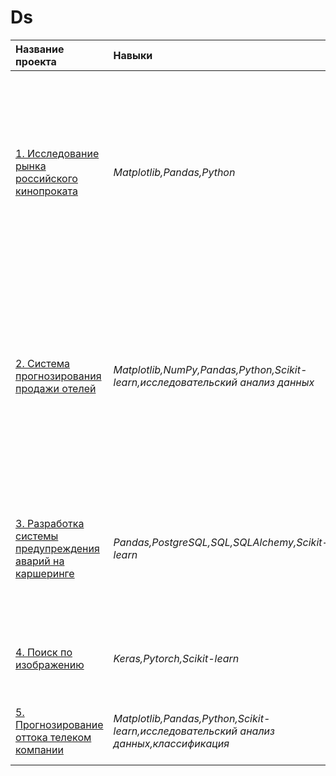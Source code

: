 # Ds
|Название проекта|Навыки|Задачи пректа|Описание проекта|
|:-----|:-----|:-----|:-----|
|[1. Исследование рынка российского кинопроката](https://github.com/TJAntonova/Data-science_practicum/tree/main/1.%20%D0%98%D1%81%D1%81%D0%BB%D0%B5%D0%B4%D0%BE%D0%B2%D0%B0%D0%BD%D0%B8%D0%B5%20%D1%80%D1%8B%D0%BD%D0%BA%D0%B0%20%D1%80%D0%BE%D1%81%D1%81%D0%B8%D0%B9%D1%81%D0%BA%D0%BE%D0%B3%D0%BE%20%D0%BA%D0%B8%D0%BD%D0%BE%D0%BF%D1%80%D0%BE%D0%BA%D0%B0%D1%82%D0%B0)|*Matplotlib,Pandas,Python*|Выполнить исследование рынка российского кинопроката|Изучение рынка российского кинопроката и выявление текущих трендов. Выполнение анализа наскольких  фильмов, которые получили государственную поддержку, интересны зрителю.|
|[2. Система прогнозирования продажи отелей](https://github.com/TJAntonova/Data-science_practicum/tree/main/2.%20%D0%A1%D0%B8%D1%81%D1%82%D0%B5%D0%BC%D0%B0%20%D0%BF%D1%80%D0%BE%D0%B3%D0%BD%D0%BE%D0%B7%D0%B8%D1%80%D0%BE%D0%B2%D0%B0%D0%BD%D0%B8%D1%8F%20%D0%BF%D1%80%D0%BE%D0%B4%D0%B0%D0%B6%D0%B8%20%D0%BE%D1%82%D0%B5%D0%BB%D0%B5%D0%B9)|*Matplotlib,NumPy,Pandas,Python,Scikit-learn,исследовательский анализ данных*|Спрогнозировать кто из клиентов откажется от брони|Построение модели прогнозирования отказа от брони клиента. В качестве метрики предлагается использовать величину выручки которая получится после внедрения модели машинного обучения.|
|[3. Разработка системы предупреждения аварий на каршеринге](https://github.com/TJAntonova/Data-science_practicum/tree/main/3.%20%D0%A0%D0%B0%D0%B7%D1%80%D0%B0%D0%B1%D0%BE%D1%82%D0%BA%D0%B0%20%D1%81%D0%B8%D1%81%D1%82%D0%B5%D0%BC%D1%8B%20%D0%BF%D1%80%D0%B5%D0%B4%D1%83%D0%BF%D1%80%D0%B5%D0%B6%D0%B4%D0%B5%D0%BD%D0%B8%D1%8F%20%D0%B0%D0%B2%D0%B0%D1%80%D0%B8%D0%B9%20%D0%BD%D0%B0%20%D0%BA%D0%B0%D1%80%D1%88%D0%B5%D1%80%D0%B8%D0%BD%D0%B3%D0%B5)|*Pandas,PostgreSQL,SQL,SQLAlchemy,Scikit-learn*|Построить систему предупреждения об аварии клиентам каршеринга|На основе исторических данных из базы данных выявление причины возникновения аварий и создание алерта о безопасном вождении.|
|[4. Поиск по изображению](https://github.com/TJAntonova/Data-science_practicum/tree/main/4.%20%D0%9F%D0%BE%D0%B8%D1%81%D0%BA%20%D0%BF%D0%BE%20%D0%B8%D0%B7%D0%BE%D0%B1%D1%80%D0%B0%D0%B6%D0%B5%D0%BD%D0%B8%D1%8E)|*Keras,Pytorch,Scikit-learn*|Разработать простой поиск картинок по запросу|Разработка модели, соединяющей текстовые данные и изображения.|
|[5. Прогнозирование оттока телеком компании](https://github.com/TJAntonova/Data-science_practicum/tree/main/5.%20%D0%9F%D1%80%D0%BE%D0%B3%D0%BD%D0%BE%D0%B7%D0%B8%D1%80%D0%BE%D0%B2%D0%B0%D0%BD%D0%B8%D0%B5%20%D0%BE%D1%82%D1%82%D0%BE%D0%BA%D0%B0%20%D1%82%D0%B5%D0%BB%D0%B5%D0%BA%D0%BE%D0%BC%20%D0%BA%D0%BE%D0%BC%D0%BF%D0%B0%D0%BD%D0%B8%D0%B8)|*Matplotlib,Pandas,Python,Scikit-learn,исследовательский анализ данных,классификация*|Обучить на данных модель для прогноза оттока клиентов.|Построение системы прогнозирования оттока телеком компании.|
